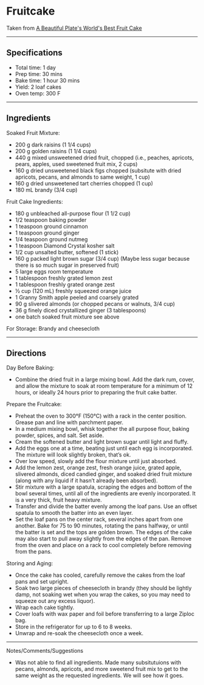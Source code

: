 # Fruitcake

Taken from
[A Beautiful Plate's World's Best Fruit Cake](https://www.abeautifulplate.com/worlds-best-fruitcake/)

---
## Specifications
- Total time: 1 day
- Prep time: 30 mins
- Bake time: 1 hour 30 mins
- Yield: 2 loaf cakes
- Oven temp: 300 F


---
## Ingredients

Soaked Fruit Mixture:
- 200 g dark raisins (1 1/4 cups)
- 200 g golden raisins (1 1/4 cups)
- 440 g mixed unsweetened dried fruit, chopped (i.e., peaches, apricots, pears, apples, used sweetened fruit mix, 2 cups)
- 160 g dried unsweetened black figs chopped (subsitute with dried apricots, pecans, and almonds to same weight, 1 cup)
- 160 g dried unsweetened tart cherries chopped (1 cup)
- 180 mL brandy (3/4 cup)

Fruit Cake Ingredients:
- 180 g unbleached all-purpose flour (1 1/2 cup)
- 1/2 teaspoon baking powder
- 1 teaspoon ground cinnamon
- 1 teaspoon ground ginger
- 1/4 teaspoon ground nutmeg
- 1 teaspoon Diamond Crystal kosher salt
- 1/2 cup unsalted butter, softened (1 stick)
- 160 g packed light brown sugar (3/4 cup) (Maybe less sugar because there is so much sugar in preserved fruit)
- 5 large eggs room temperature
- 1 tablespoon freshly grated lemon zest
- 1 tablespoon freshly grated orange zest
- ½ cup (120 mL) freshly squeezed orange juice
- 1 Granny Smith apple peeled and coarsely grated
- 90 g slivered almonds (or chopped pecans or walnuts, 3/4 cup)
- 36 g finely diced crystallized ginger (3 tablespoons)
- one batch soaked fruit mixture see above

For Storage:
Brandy and cheesecloth

---
## Directions

Day Before Baking: 
- Combine the dried fruit in a large mixing bowl. Add the dark rum, cover, and allow the mixture to soak at room temperature for a minimum of 12 hours, or ideally 24 hours prior to preparing the fruit cake batter.

Prepare the Fruitcake: 
- Preheat the oven to 300°F (150°C) with a rack in the center position. Grease pan and line with parchment paper.
- In a medium mixing bowl, whisk together the all purpose flour, baking powder, spices, and salt. Set aside.
- Cream the softened butter and light brown sugar until light and fluffy. 
- Add the eggs one at a time, beating just until each egg is incorporated. The mixture will look slightly broken, that’s ok.
- Over low speed, slowly add the flour mixture until just absorbed. 
- Add the lemon zest, orange zest, fresh orange juice, grated apple, slivered almonds, diced candied ginger, and soaked dried fruit mixture (along with any liquid if it hasn’t already been absorbed).
- Stir mixture with a large spatula, scraping the edges and bottom of the bowl several times, until all of the ingredients are evenly incorporated. It is a very thick, fruit heavy mixture.
- Transfer and divide the batter evenly among the loaf pans. Use an offset spatula to smooth the batter into an even layer. 
- Set the loaf pans on the center rack, several inches apart from one another. Bake for 75 to 90 minutes, rotating the pans halfway, or until the batter is set and the tops are golden brown. The edges of the cake may also start to pull away slightly from the edges of the pan. Remove from the oven and place on a rack to cool completely before removing from the pans.

Storing and Aging: 
- Once the cake has cooled, carefully remove the cakes from the loaf pans and set upright. 
- Soak two large pieces of cheesecloth in brandy (they should be lightly damp, not soaking wet when you wrap the cakes, so you may need to squeeze out any excess liquor). 
- Wrap each cake tightly. 
- Cover loafs with wax paper and foil before transferring to a large Ziploc bag. 
- Store in the refrigerator for up to 6 to 8 weeks.
- Unwrap and re-soak the cheesecloth once a week.


---
Notes/Comments/Suggestions
- Was not able to find all ingredients. Made many subsitutuions with pecans, almonds, apricots, and more sweetend fruit mix to get to the same weight as the requested ingredients. We will see how it goes.
